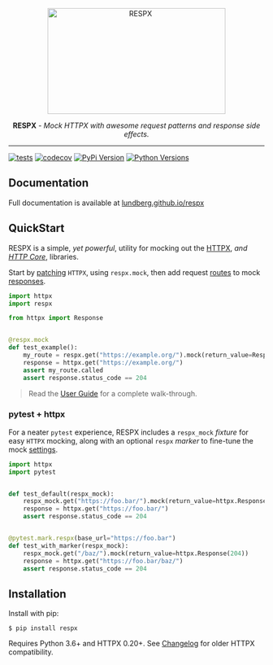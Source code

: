 <p align="center">
  <a href="https://lundberg.github.io/respx/"><img width="350" height="208" src="https://raw.githubusercontent.com/lundberg/respx/master/docs/img/respx.png" alt='RESPX'></a>
</p>
<p align="center">
  <strong>RESPX</strong> <em>- Mock HTTPX with awesome request patterns and response side effects.</em>
</p>

---

[![tests](https://img.shields.io/github/workflow/status/lundberg/respx/test?label=tests&logo=github&logoColor=white&style=for-the-badge)](https://github.com/lundberg/respx/actions/workflows/test.yml) [![codecov](https://img.shields.io/codecov/c/github/lundberg/respx?logo=codecov&logoColor=white&style=for-the-badge)](https://codecov.io/gh/lundberg/respx) [![PyPi Version](https://img.shields.io/pypi/v/respx?logo=pypi&logoColor=white&style=for-the-badge)](https://pypi.org/project/respx/) [![Python Versions](https://img.shields.io/pypi/pyversions/respx?logo=python&logoColor=white&style=for-the-badge)](https://pypi.org/project/respx/)

## Documentation

Full documentation is available at [lundberg.github.io/respx](https://lundberg.github.io/respx/)

## QuickStart

RESPX is a simple, *yet powerful*, utility for mocking out the [HTTPX](https://www.python-httpx.org/), *and [HTTP Core](https://www.encode.io/httpcore/)*, libraries.

Start by [patching](https://lundberg.github.io/respx/guide/#mock-httpx) `HTTPX`, using `respx.mock`, then add request [routes](https://lundberg.github.io/respx/guide/#routing-requests) to mock [responses](https://lundberg.github.io/respx/guide/#mocking-responses).

``` python
import httpx
import respx

from httpx import Response


@respx.mock
def test_example():
    my_route = respx.get("https://example.org/").mock(return_value=Response(204))
    response = httpx.get("https://example.org/")
    assert my_route.called
    assert response.status_code == 204
```

> Read the [User Guide](https://lundberg.github.io/respx/guide/) for a complete walk-through.


### pytest + httpx

For a neater `pytest` experience, RESPX includes a `respx_mock` *fixture* for easy `HTTPX` mocking, along with an optional `respx` *marker* to fine-tune the mock [settings](https://lundberg.github.io/respx/api/#configuration).

``` python
import httpx
import pytest


def test_default(respx_mock):
    respx_mock.get("https://foo.bar/").mock(return_value=httpx.Response(204))
    response = httpx.get("https://foo.bar/")
    assert response.status_code == 204


@pytest.mark.respx(base_url="https://foo.bar")
def test_with_marker(respx_mock):
    respx_mock.get("/baz/").mock(return_value=httpx.Response(204))
    response = httpx.get("https://foo.bar/baz/")
    assert response.status_code == 204
```


## Installation

Install with pip:

``` console
$ pip install respx
```

Requires Python 3.6+ and HTTPX 0.20+.
See [Changelog](https://github.com/lundberg/respx/blob/master/CHANGELOG.md) for older HTTPX compatibility.
